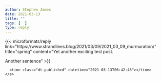 ```yaml
---
author: Stephen James
date: 2021-03-13
title: ""
tags: [  ]
type: reply
---
```

<div class="h-entry">
	{{< microformats/reply link="https://www.strandlines.blog/2021/03/09/2021_03_09_murmuration/" title="spring" content="Yet another exciting test post.

Another sentence" >}}

 	  <time class="dt-published" datetime="2021-03-13T06:42:45"></time>
	</a>
</p>
</div>